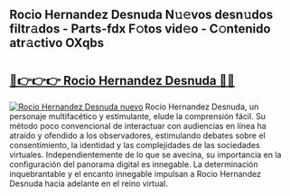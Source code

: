## Rocio Hernandez Desnuda N𝚞𝚎vos desn𝚞dos filtr𝚊dos - Parts-fdx F𝚘tos vid𝚎o - C𝚘ntenido atr𝚊ctivo OXqbs

# <h2><a href="http://mb2x0u.tromn.icu/?c=Rocio+Hernandez+Desnuda">🔗👉👉👉 Rocio Hernandez Desnuda 🔗🔗</a></h2>

[![Rocio Hernandez Desnuda nuevo](https://i.imgur.com/pEAQMta.gif)](http://mb2x0u.tromn.icu/?c=Rocio+Hernandez+Desnuda)
Rocio Hernandez Desnuda, un personaje multifacético y estimulante, elude la comprensión fácil. Su método poco convencional de interactuar con audiencias en línea ha atraído y ofendido a los observadores, estimulando debates sobre el consentimiento, la identidad y las complejidades de las sociedades virtuales. Independientemente de lo que se avecina, su importancia en la configuración del panorama digital es innegable. La determinación inquebrantable y el encanto innegable impulsan a Rocio Hernandez Desnuda hacia adelante en el reino virtual.
